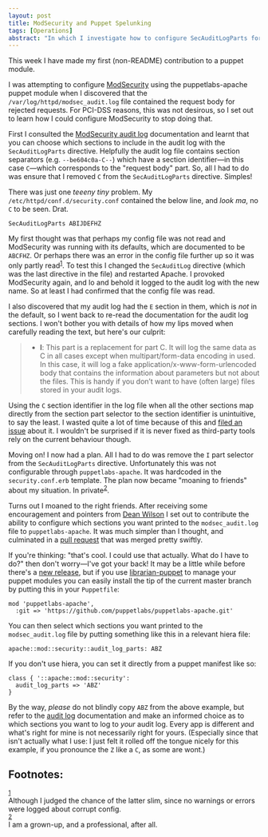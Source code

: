 ```yaml
---
layout: post
title: ModSecurity and Puppet Spelunking
tags: [Operations]
abstract: "In which I investigate how to configure SecAuditLogParts for ModSecurity with Puppet, and find I have to contribute a patch to make it possible."
---
```


This week I have made my first (non-README) contribution to a puppet module.

I was attempting to configure [ModSecurity](https://github.com/SpiderLabs/ModSecurity) using the puppetlabs-apache puppet
module when I discovered that the `/var/log/httpd/modsec_audit.log` file
contained the request body for rejected requests. For PCI-DSS reasons, this
was not desirous, so I set out to learn how I could configure ModSecurity to
stop doing that.

First I consulted the [ModSecurity audit log](https://github.com/SpiderLabs/ModSecurity/wiki/Reference-Manual#SecAuditLogParts) documentation and learnt that you
can choose which sections to include in the audit log with the
`SecAuditLogParts` directive. Helpfully the audit log file contains section
separators (e.g. `--be604c0a-C--`) which have a section identifier&#x2014;in this
case `C`&#x2014;which corresponds to the "request body" part. So, all I had to do
was ensure that I removed `C` from the `SecAuditLogParts` directive. Simples!

There was just one *teeeny tiny* problem. My `/etc/httpd/conf.d/security.conf`
contained the below line, and *look ma*, no `C` to be seen. Drat.

    SecAuditLogParts ABIJDEFHZ

My first thought was that perhaps my config file was not read and ModSecurity
was running with its defaults, which are documented to be `ABCFHZ`. Or perhaps
there was an error in the config file further up so it was only partly read<sup><a id="fnr.1" class="footref" href="#fn.1">1</a></sup>.
To test this I changed the `SecAuditLog` directive (which was the last
directive in the file) and restarted Apache. I provoked ModSecurity again, and
lo and behold it logged to the audit log with the new name. So at least I had
confirmed that the config file was read.

I also discovered that my audit log had the `E` section in them, which is
*not* in the default, so I went back to re-read the documentation for the
audit log sections. I won't bother you with details of how my lips moved when
carefully reading the text, but here's our culprit:

> -   **I**: This part is a replacement for part C. It will log the same data as C in
>     all cases except when multipart/form-data encoding in used. In this case, it
>     will log a fake application/x-www-form-urlencoded body that contains the
>     information about parameters but not about the files. This is handy if you
>     don’t want to have (often large) files stored in your audit logs.

Using the `C` section identifier in the log file when all the other sections
map directly from the section part selector to the section identifier is
unintuitive, to say the least. I wasted quite a lot of time because of this
and [filed an issue](https://github.com/SpiderLabs/ModSecurity/issues/1089) about it. I wouldn't be surprised if it is never fixed as
third-party tools rely on the current behaviour though.

Moving on! I now had a plan. All I had to do was remove the `I` part selector
from the `SecAuditLogParts` directive. Unfortunately this was not configurable
through `puppetlabs-apache`. It was hardcoded in the `security.conf.erb`
template. The plan now became "moaning to friends" about my situation. In
private<sup><a id="fnr.2" class="footref" href="#fn.2">2</a></sup>.

Turns out I moaned to the right friends. After receiving some encouragement
and pointers from [Dean Wilson](http://unixdaemon.net) I set out to contribute the ability to configure
which sections you want printed to the `modsec_audit.log` file to
`puppetlabs-apache`. It was much simpler than I thought, and culminated in a
[pull request](https://github.com/puppetlabs/puppetlabs-apache/pull/1392) that was merged pretty swiftly.

If you're thinking: "that's cool. I could use that actually. What do I have to
do?" then don't worry&#x2014;I've got your back! It may be a little while before
there's a [new release](https://github.com/puppetlabs/puppetlabs-apache/releases), but if you use [librarian-puppet](http://bombasticmonkey.com/librarian-puppet/) to manage your puppet
modules you can easily install the tip of the current master branch by putting
this in your `Puppetfile`:

    mod 'puppetlabs-apache',
      :git => 'https://github.com/puppetlabs/puppetlabs-apache.git'

You can then select which sections you want printed to the `modsec_audit.log`
file by putting something like this in a relevant hiera file:

    apache::mod::security::audit_log_parts: ABZ

If you don't use hiera, you can set it directly from a puppet manifest like
so:

    class { '::apache::mod::security':
      audit_log_parts => 'ABZ'
    }

By the way, *please* do not blindly copy `ABZ` from the above example, but
refer to the [audit log](https://github.com/SpiderLabs/ModSecurity/wiki/ModSecurity-2-Data-Formats#audit-log) documentation and make an informed choice as to which
sections you want to log to *your* audit log. Every app is different and
what's right for mine is not necessarily right for yours. (Especially since
that isn't actually what I use: I just felt it rolled off the tongue nicely
for this example, if you pronounce the `Z` like a `C`, as some are wont.)

<div id="footnotes">
<h2 class="footnotes">Footnotes: </h2>
<div id="text-footnotes">

<div class="footdef"><sup><a id="fn.1" class="footnum" href="#fnr.1">1</a></sup> <div class="footpara">Although I judged the chance of the latter slim, since no warnings or
errors were logged about corrupt config.</div></div>

<div class="footdef"><sup><a id="fn.2" class="footnum" href="#fnr.2">2</a></sup> <div class="footpara">I am a grown-up, and a professional, after all.</div></div>


</div>
</div>
